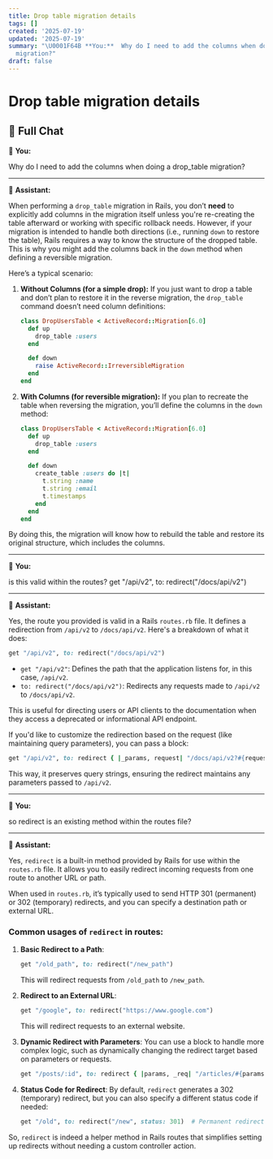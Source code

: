 ```yaml
---
title: Drop table migration details
tags: []
created: '2025-07-19'
updated: '2025-07-19'
summary: "\U0001F64B **You:**  Why do I need to add the columns when doing a drop_table
  migration?"
draft: false
---
```


# Drop table migration details

## 🧠 Full Chat

🙋 **You:**

Why do I need to add the columns when doing a drop_table migration?

---

🤖 **Assistant:**

When performing a `drop_table` migration in Rails, you don’t **need** to explicitly add columns in the migration itself unless you're re-creating the table afterward or working with specific rollback needs. However, if your migration is intended to handle both directions (i.e., running `down` to restore the table), Rails requires a way to know the structure of the dropped table. This is why you might add the columns back in the `down` method when defining a reversible migration.

Here’s a typical scenario:

1. **Without Columns (for a simple drop):**
   If you just want to drop a table and don’t plan to restore it in the reverse migration, the `drop_table` command doesn’t need column definitions:
   ```ruby
   class DropUsersTable < ActiveRecord::Migration[6.0]
     def up
       drop_table :users
     end

     def down
       raise ActiveRecord::IrreversibleMigration
     end
   end
   ```

2. **With Columns (for reversible migration):**
   If you plan to recreate the table when reversing the migration, you’ll define the columns in the `down` method:
   ```ruby
   class DropUsersTable < ActiveRecord::Migration[6.0]
     def up
       drop_table :users
     end

     def down
       create_table :users do |t|
         t.string :name
         t.string :email
         t.timestamps
       end
     end
   end
   ```

By doing this, the migration will know how to rebuild the table and restore its original structure, which includes the columns.

---

🙋 **You:**

is this valid within the routes?
  get "/api/v2", to: redirect("/docs/api/v2")

---

🤖 **Assistant:**

Yes, the route you provided is valid in a Rails `routes.rb` file. It defines a redirection from `/api/v2` to `/docs/api/v2`. Here's a breakdown of what it does:

```ruby
get "/api/v2", to: redirect("/docs/api/v2")
```

- `get "/api/v2"`: Defines the path that the application listens for, in this case, `/api/v2`.
- `to: redirect("/docs/api/v2")`: Redirects any requests made to `/api/v2` to `/docs/api/v2`.

This is useful for directing users or API clients to the documentation when they access a deprecated or informational API endpoint.

If you'd like to customize the redirection based on the request (like maintaining query parameters), you can pass a block:

```ruby
get "/api/v2", to: redirect { |_params, request| "/docs/api/v2?#{request.query_string}" }
```

This way, it preserves query strings, ensuring the redirect maintains any parameters passed to `/api/v2`.

---

🙋 **You:**

so redirect is an existing method within the routes file?

---

🤖 **Assistant:**

Yes, `redirect` is a built-in method provided by Rails for use within the `routes.rb` file. It allows you to easily redirect incoming requests from one route to another URL or path.

When used in `routes.rb`, it’s typically used to send HTTP 301 (permanent) or 302 (temporary) redirects, and you can specify a destination path or external URL.

### Common usages of `redirect` in routes:

1. **Basic Redirect to a Path**:
   ```ruby
   get "/old_path", to: redirect("/new_path")
   ```

   This will redirect requests from `/old_path` to `/new_path`.

2. **Redirect to an External URL**:
   ```ruby
   get "/google", to: redirect("https://www.google.com")
   ```

   This will redirect requests to an external website.

3. **Dynamic Redirect with Parameters**:
   You can use a block to handle more complex logic, such as dynamically changing the redirect target based on parameters or requests.
   ```ruby
   get "/posts/:id", to: redirect { |params, _req| "/articles/#{params[:id]}" }
   ```

4. **Status Code for Redirect**:
   By default, `redirect` generates a 302 (temporary) redirect, but you can also specify a different status code if needed:
   ```ruby
   get "/old", to: redirect("/new", status: 301)  # Permanent redirect
   ```

So, `redirect` is indeed a helper method in Rails routes that simplifies setting up redirects without needing a custom controller action.